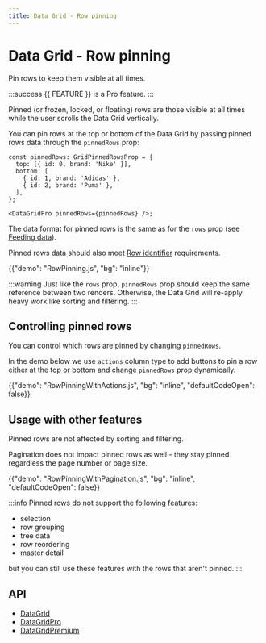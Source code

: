 ```yaml
---
title: Data Grid - Row pinning
---
```


# Data Grid - Row pinning [<span class="plan-pro"></span>](/x/introduction/licensing/#pro-plan 'Pro plan')

<p class="description">Pin rows to keep them visible at all times.</p>

:::success
{{ FEATURE }} is a Pro feature.
:::

Pinned (or frozen, locked, or floating) rows are those visible at all times while the user scrolls the Data Grid vertically.

You can pin rows at the top or bottom of the Data Grid by passing pinned rows data through the `pinnedRows` prop:

```tsx
const pinnedRows: GridPinnedRowsProp = {
  top: [{ id: 0, brand: 'Nike' }],
  bottom: [
    { id: 1, brand: 'Adidas' },
    { id: 2, brand: 'Puma' },
  ],
};

<DataGridPro pinnedRows={pinnedRows} />;
```

The data format for pinned rows is the same as for the `rows` prop (see [Feeding data](/x/react-data-grid/row-definition/#feeding-data)).

Pinned rows data should also meet [Row identifier](/x/react-data-grid/row-definition/#row-identifier) requirements.

{{"demo": "RowPinning.js", "bg": "inline"}}

:::warning
Just like the `rows` prop, `pinnedRows` prop should keep the same reference between two renders.
Otherwise, the Data Grid will re-apply heavy work like sorting and filtering.
:::

## Controlling pinned rows

You can control which rows are pinned by changing `pinnedRows`.

In the demo below we use `actions` column type to add buttons to pin a row either at the top or bottom and change `pinnedRows` prop dynamically.

{{"demo": "RowPinningWithActions.js", "bg": "inline", "defaultCodeOpen": false}}

## Usage with other features

Pinned rows are not affected by sorting and filtering.

Pagination does not impact pinned rows as well - they stay pinned regardless the page number or page size.

{{"demo": "RowPinningWithPagination.js", "bg": "inline", "defaultCodeOpen": false}}

:::info
Pinned rows do not support the following features:

- selection
- row grouping
- tree data
- row reordering
- master detail

but you can still use these features with the rows that aren't pinned.
:::

## API

- [DataGrid](/x/api/data-grid/data-grid/)
- [DataGridPro](/x/api/data-grid/data-grid-pro/)
- [DataGridPremium](/x/api/data-grid/data-grid-premium/)
